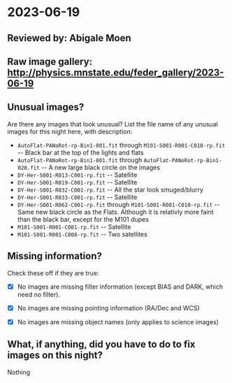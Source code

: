 # 2023-06-19

## Reviewed by:   Abigale Moen

## Raw image gallery: http://physics.mnstate.edu/feder_gallery/2023-06-19

## Unusual images?

Are there any images that look unusual? List the file name of any unusual images for this night here, with description:

+ `AutoFlat-PANoRot-rp-Bin1-001.fit` through `M101-S001-R001-C010-rp.fit` -- Black bar at the top of the lights and flats
+ `AutoFlat-PANoRot-rp-Bin1-001.fit` through `AutoFlat-PANoRot-rp-Bin1-020.fit` -- A new large black circle on the images
+ `DY-Her-S001-R013-C001-rp.fit` -- Satellite
+ `DY-Her-S001-R019-C001-rp.fit` -- Satellite
+ `DY-Her-S001-R032-C001-rp.fit` -- All the star look smuged/blurry
+ `DY-Her-S001-R033-C001-rp.fit` -- Satellite
+ `DY-Her-S001-R062-C001-rp.fit` through `M101-S001-R001-C010-rp.fit` -- Same new black circle as the Flats. Although it is relativly more faint than the black bar, except for the M101 dupes
+ `M101-S001-R001-C001-rp.fit` -- Satellite
+ `M101-S001-R001-C008-rp.fit` -- Two satellites


## Missing information?

Check these off if they are true:

- [x] No images are missing filter information (except BIAS and DARK, which need no filter).
- [x] No images are missing pointing information (RA/Dec and WCS)
- [x] No images are missing object names (only applies to science images)


## What, if anything, did you have to do to fix images on this night?

Nothing
